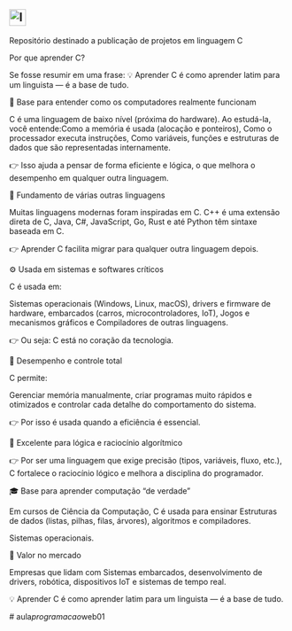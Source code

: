 ##  <img align="center" alt="Ibson-C" height="30" width="30" src="https://images.icon-icons.com/2415/PNG/512/c_original_logo_icon_146611.png">

Repositório destinado a publicação de projetos em linguagem C

Por que aprender C?

Se fosse resumir em uma frase: 
💡 Aprender C é como aprender latim para um linguista — é a base de tudo.

🧠 Base para entender como os computadores realmente funcionam

C é uma linguagem de baixo nível (próxima do hardware). Ao estudá-la, você entende:Como a memória é usada (alocação e ponteiros), Como o processador executa instruções, Como variáveis, funções e estruturas de dados que são representadas internamente.

👉 Isso ajuda a pensar de forma eficiente e lógica, o que melhora o desempenho em qualquer outra linguagem.

🧩 Fundamento de várias outras linguagens

Muitas linguagens modernas foram inspiradas em C. C++ é uma extensão direta de C,  Java, C#, JavaScript, Go, Rust e até Python têm sintaxe baseada em C.

 👉 Aprender C facilita migrar para qualquer outra linguagem depois.

⚙️ Usada em sistemas e softwares críticos

C é usada em:

Sistemas operacionais (Windows, Linux, macOS), drivers e firmware de hardware, embarcados (carros, microcontroladores, IoT), Jogos e mecanismos gráficos e Compiladores de outras linguagens.

 👉 Ou seja: C está no coração da tecnologia.

🚀 Desempenho e controle total

C permite:

Gerenciar memória manualmente, criar programas muito rápidos e otimizados e controlar cada detalhe do comportamento do sistema.

 👉 Por isso é usada quando a eficiência é essencial.

🧩 Excelente para lógica e raciocínio algorítmico

 👉 Por ser uma linguagem que exige precisão (tipos, variáveis, fluxo, etc.), C fortalece o raciocínio lógico e melhora a disciplina do programador.

🎓 Base para aprender computação “de verdade”

Em cursos de Ciência da Computação, C é usada para ensinar Estruturas de dados (listas, pilhas, filas, árvores), algoritmos e compiladores.

Sistemas operacionais.

💼 Valor no mercado

Empresas que lidam com Sistemas embarcados, desenvolvimento de drivers, robótica, dispositivos IoT e sistemas de tempo real.


💡 Aprender C é como aprender latim para um linguista — é a base de tudo.

#   a u l a _ p r o g r a m a c a o _ w e b 0 1  
 
